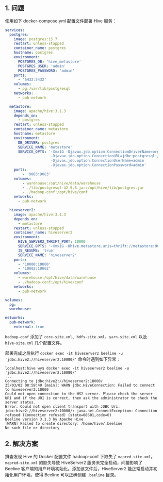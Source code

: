 
## 1. 问题

使用如下 docker-compose.yml 配置文件部署 Hive 服务：
```yaml
services:
  postgres:
    image: postgres:15.7
    restart: unless-stopped
    container_name: postgres
    hostname: postgres
    environment:
      POSTGRES_DB: 'hive_metastore'
      POSTGRES_USER: 'admin'
      POSTGRES_PASSWORD: 'admin'
    ports:
      - '5432:5432'
    volumes:
      - pg:/var/lib/postgresql
    networks:
      - pub-network

  metastore:
    image: apache/hive:3.1.3
    depends_on:
      - postgres
    restart: unless-stopped
    container_name: metastore
    hostname: metastore
    environment:
      DB_DRIVER: postgres
      SERVICE_NAME: 'metastore'
      SERVICE_OPTS: '-Xmx1G -Djavax.jdo.option.ConnectionDriverName=org.postgresql.Driver
                     -Djavax.jdo.option.ConnectionURL=jdbc:postgresql://postgres:5432/hive_metastore
                     -Djavax.jdo.option.ConnectionUserName=admin
                     -Djavax.jdo.option.ConnectionPassword=admin'
    ports:
        - '9083:9083'
    volumes:
        - warehouse:/opt/hive/data/warehouse
        - ./lib/postgresql-42.5.6.jar:/opt/hive/lib/postgres.jar
        - ./hadoop-conf:/opt/hive/conf
    networks:
      - pub-network

  hiveserver2:
    image: apache/hive:3.1.3
    depends_on:
      - metastore
    restart: unless-stopped
    container_name: hiveserver2
    environment:
      HIVE_SERVER2_THRIFT_PORT: 10000
      SERVICE_OPTS: '-Xmx1G -Dhive.metastore.uris=thrift://metastore:9083'
      IS_RESUME: 'true'
      SERVICE_NAME: 'hiveserver2'
    ports:
      - '10000:10000'
      - '10002:10002'
    volumes:
      - warehouse:/opt/hive/data/warehouse
      - ./hadoop-conf:/opt/hive/conf
    networks:
      - pub-network

volumes:
  pg:
  warehouse:

networks:
  pub-network:
    external: true
```
`hadoop-conf` 添加了 `core-site.xml`、`hdfs-site.xml`、`yarn-site.xml` 以及 `hive-site.xml` 几个配置文件。

部署完成之后执行 `docker exec -it hiveserver2 beeline -u 'jdbc:hive2://hiveserver2:10000/'` 命令时遇到如下异常：
```
localhost:hive wy$ docker exec -it hiveserver2 beeline -u 'jdbc:hive2://hiveserver2:10000/'
...
Connecting to jdbc:hive2://hiveserver2:10000/
25/03/02 08:59:40 [main]: WARN jdbc.HiveConnection: Failed to connect to hiveserver2:10000
Could not open connection to the HS2 server. Please check the server URI and if the URI is correct, then ask the administrator to check the server status.
Error: Could not open client transport with JDBC Uri: jdbc:hive2://hiveserver2:10000/: java.net.ConnectException: Connection refused (Connection refused) (state=08S01,code=0)
Beeline version 3.1.3 by Apache Hive
[WARN] Failed to create directory: /home/hive/.beeline
No such file or directory
```

## 2. 解决方案

排查发现 Hive 的 Docker 配置文件 hadoop-conf 下缺失了 `mapred-site.xml`。`mapred-site.xml` 的缺失导致 HiveServer2 服务未完全启动，间接影响了 Beeline 客户端的用户环境初始化。添加该文件后，HiveServer2 能正常启动并初始化用户环境，使得 Beeline 可以正确创建 `.beeline` 目录。
